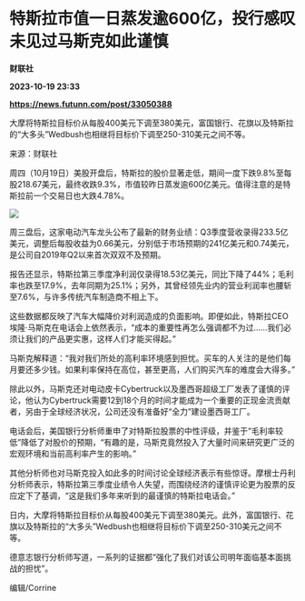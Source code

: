 # 特斯拉市值一日蒸发逾600亿，投行感叹未见过马斯克如此谨慎
**财联社**

**2023-10-19 23:33**

**https://news.futunn.com/post/33050388**

大摩将特斯拉目标价从每股400美元下调至380美元，富国银行、花旗以及特斯拉的“大多头”Wedbush也相继将目标价下调至250-310美元之间不等。

来源：财联社

周四（10月19日）美股开盘后，特斯拉的股价显著走低，期间一度下跌9.8%至每股218.67美元，最终收跌9.3%，市值较昨日蒸发逾600亿美元。值得注意的是特斯拉前一个交易日也大跌4.78%。

![](https://postimg.futunn.com/16977571205429376137161.png)

周三盘后，这家电动汽车龙头公布了最新的财务业绩：Q3季度营收录得233.5亿美元，调整后每股收益为0.66美元，分别低于市场预期的241亿美元和0.74美元，是公司自2019年Q2以来首次双双不及预期。

报告还显示，特斯拉第三季度净利润仅录得18.53亿美元，同比下降了44%；毛利率也跌至17.9%，去年同期为25.1%；另外，其曾经领先业内的营业利润率也腰斩至7.6%，与许多传统汽车制造商不相上下。

这些数据都反映了汽车大幅降价对利润造成的负面影响。即便如此，特斯拉CEO埃隆·马斯克在电话会上依然表示，“成本的重要性再怎么强调都不为过……我们必须让我们的产品更实惠，这样人们才能买得起。”

马斯克解释道：“我对我们所处的高利率环境感到担忧。买车的人关注的是他们每月要还多少钱。如果利率保持在高位，甚至更高，人们购买汽车的难度会大得多。”

除此以外，马斯克还对电动皮卡Cybertruck以及墨西哥超级工厂发表了谨慎的评论，他认为Cybertruck需要12到18个月的时间才能成为一个重要的正现金流贡献者，另由于全球经济状况，公司还没有准备好“全力”建设墨西哥工厂。

电话会后，美国银行分析师重申了对特斯拉股票的中性评级，并鉴于“毛利率较低”降低了对股价的预期，“有趣的是，马斯克竟然投入了大量时间来研究更广泛的宏观环境和当前高利率产生的影响。”

其他分析师也对马斯克投入如此多的时间讨论全球经济表示有些惊讶。摩根士丹利分析师表示，特斯拉第三季度业绩令人失望，而围绕经济的谨慎评论更为股票的反应定下了基调，“这是我们多年来听到的最谨慎的特斯拉电话会。”

日内，大摩将特斯拉目标价从每股400美元下调至380美元。此外，富国银行、花旗以及特斯拉的“大多头”Wedbush也相继将目标价下调至250-310美元之间不等。

德意志银行分析师写道，一系列的证据都“强化了我们对该公司明年面临基本面挑战的担忧”。

编辑/Corrine